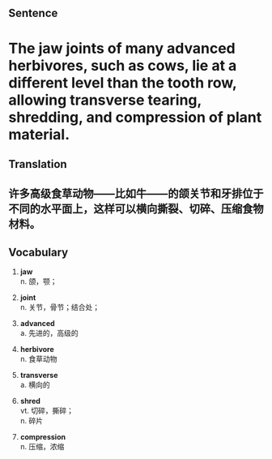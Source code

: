 ## Sentence

<h1>The jaw joints of many advanced herbivores, such as cows, lie at a different level than the tooth row, allowing transverse tearing, shredding, and compression of plant material.</h1>

## Translation

<h2>许多高级食草动物——比如牛——的颌关节和牙排位于不同的水平面上，这样可以横向撕裂、切碎、压缩食物材料。</h2>


## Vocabulary     

1. **jaw**     
n. 颌，颚；     

2. **joint**      
n. 关节，骨节；结合处；     

3. **advanced**     
a. 先进的，高级的        

4. **herbivore**       
n. 食草动物       

5. **transverse**      
a. 横向的      

6. **shred**       
vt. 切碎，撕碎；     
n. 碎片       

7. **compression**      
n. 压缩，浓缩        


